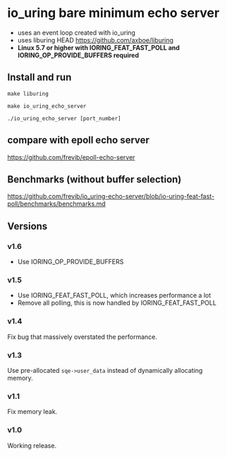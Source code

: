 # io_uring bare minimum echo server
* uses an event loop created with io_uring
* uses liburing HEAD https://github.com/axboe/liburing
* __Linux 5.7 or higher with IORING_FEAT_FAST_POLL and IORING_OP_PROVIDE_BUFFERS required__


## Install and run
`make liburing`

`make io_uring_echo_server`

`./io_uring_echo_server [port_number]`

## compare with epoll echo server
https://github.com/frevib/epoll-echo-server


## Benchmarks (without buffer selection)
https://github.com/frevib/io_uring-echo-server/blob/io-uring-feat-fast-poll/benchmarks/benchmarks.md



## Versions

### v1.6
* Use IORING_OP_PROVIDE_BUFFERS

### v1.5
* Use IORING_FEAT_FAST_POLL, which increases performance a lot
* Remove all polling, this is now handled by IORING_FEAT_FAST_POLL

### v1.4
Fix bug that massively overstated the performance.

### v1.3
Use pre-allocated `sqe->user_data` instead of dynamically allocating memory.

### v1.1
Fix memory leak.

### v1.0
Working release.
